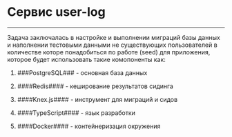 # Сервис user-log
--------------------
 Задача заключалась в настройке и выполнении миграций базы данных и наполнении тестовыми данными не существующих пользователей в количестве которе понадобиться по работе  (seed) для приложения, которое будет использовать такие комопоненты как:

 1. ###PostgreSQL### - основная база данных

 2. ####Redis#### - кеширование результатов сидинга

 3. ####Knex.js#### - инструмент для миграций и сидов

 4. ####TypeScript#### - язык разработки

 5. ####Docker#### - контейнеризация окружения
